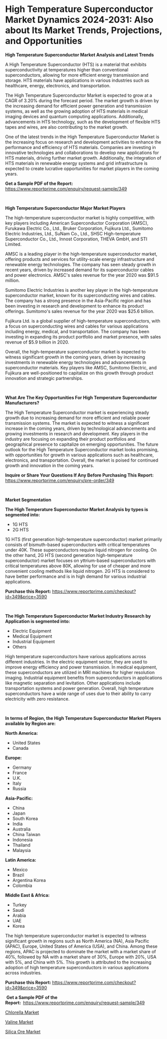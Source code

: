 <p><h1>High Temperature Superconductor Market Dynamics 2024-2031: Also about Its Market Trends, Projections, and Opportunities</h1></p><p><strong>High Temperature Superconductor Market Analysis and Latest Trends</strong></p>
<p><p>A High Temperature Superconductor (HTS) is a material that exhibits superconductivity at temperatures higher than conventional superconductors, allowing for more efficient energy transmission and storage. HTS materials have applications in various industries such as healthcare, energy, electronics, and transportation.</p><p>The High Temperature Superconductor Market is expected to grow at a CAGR of 3.20% during the forecast period. The market growth is driven by the increasing demand for efficient power generation and transmission systems, as well as the growing adoption of HTS materials in medical imaging devices and quantum computing applications. Additionally, advancements in HTS technology, such as the development of flexible HTS tapes and wires, are also contributing to the market growth.</p><p>One of the latest trends in the High Temperature Superconductor Market is the increasing focus on research and development activities to enhance the performance and efficiency of HTS materials. Companies are investing in innovative technologies and collaborations to develop new applications for HTS materials, driving further market growth. Additionally, the integration of HTS materials in renewable energy systems and grid infrastructure is expected to create lucrative opportunities for market players in the coming years.</p></p>
<p><strong>Get a Sample PDF of the Report:&nbsp;</strong> <a href="https://www.reportprime.com/enquiry/request-sample/349">https://www.reportprime.com/enquiry/request-sample/349</a></p>
<p>&nbsp;</p>
<p><strong>High Temperature Superconductor Major Market Players</strong></p>
<p><p>The high-temperature superconductor market is highly competitive, with key players including American Superconductor Corporation (AMSC), Furukawa Electric Co., Ltd., Bruker Corporation, Fujikura Ltd., Sumitomo Electric Industries, Ltd., SuNam Co., Ltd., SHSC High-temperature Superconductor Co., Ltd., Innost Corporation, THEVA GmbH, and STI Limited.</p><p>AMSC is a leading player in the high-temperature superconductor market, offering products and services for utility-scale energy infrastructure and renewable energy technologies. The company has seen steady growth in recent years, driven by increased demand for its superconductor cables and power electronics. AMSC's sales revenue for the year 2020 was $91.5 million.</p><p>Sumitomo Electric Industries is another key player in the high-temperature superconductor market, known for its superconducting wires and cables. The company has a strong presence in the Asia-Pacific region and has been investing in research and development to enhance its product offerings. Sumitomo's sales revenue for the year 2020 was $25.6 billion.</p><p>Fujikura Ltd. is a global supplier of high-temperature superconductors, with a focus on superconducting wires and cables for various applications including energy, medical, and transportation. The company has been investing in expanding its product portfolio and market presence, with sales revenue of $5.9 billion in 2020.</p><p>Overall, the high-temperature superconductor market is expected to witness significant growth in the coming years, driven by increasing investments in renewable energy technologies and advancements in superconductor materials. Key players like AMSC, Sumitomo Electric, and Fujikura are well-positioned to capitalize on this growth through product innovation and strategic partnerships.</p></p>
<p>&nbsp;</p>
<p><strong>What Are The Key Opportunities For High Temperature Superconductor Manufacturers?</strong></p>
<p><p>The High Temperature Superconductor market is experiencing steady growth due to increasing demand for more efficient and reliable power transmission systems. The market is expected to witness a significant increase in the coming years, driven by technological advancements and growing investments in research and development. Key players in the industry are focusing on expanding their product portfolios and geographical presence to capitalize on emerging opportunities. The future outlook for the High Temperature Superconductor market looks promising, with opportunities for growth in various applications such as healthcare, electronics, and transportation. Overall, the market is poised for continued growth and innovation in the coming years.</p></p>
<p><strong>Inquire or Share Your Questions If Any Before Purchasing This Report:</strong> <a href="https://www.reportprime.com/enquiry/pre-order/349">https://www.reportprime.com/enquiry/pre-order/349</a></p>
<p>&nbsp;</p>
<p><strong>Market Segmentation</strong></p>
<p><strong>The High Temperature Superconductor Market Analysis by types is segmented into:</strong></p>
<p><ul><li>1G HTS</li><li>2G HTS</li></ul></p>
<p><p>1G HTS (first generation high-temperature superconductor) market primarily consists of bismuth-based superconductors with critical temperatures under 40K. These superconductors require liquid nitrogen for cooling. On the other hand, 2G HTS (second generation high-temperature superconductor) market focuses on yttrium-based superconductors with critical temperatures above 80K, allowing for use of cheaper and more convenient cooling methods like liquid nitrogen. 2G HTS is considered to have better performance and is in high demand for various industrial applications.</p></p>
<p><strong>Purchase this Report:&nbsp;</strong><a href="https://www.reportprime.com/checkout?id=349&price=3590">https://www.reportprime.com/checkout?id=349&price=3590</a></p>
<p>&nbsp;</p>
<p><strong>The High Temperature Superconductor Market Industry Research by Application is segmented into:</strong></p>
<p><ul><li>Electric Equipment</li><li>Medical Equipment</li><li>Industrial Equipment</li><li>Others</li></ul></p>
<p><p>High temperature superconductors have various applications across different industries. In the electric equipment sector, they are used to improve energy efficiency and power transmission. In medical equipment, these superconductors are utilized in MRI machines for higher resolution imaging. Industrial equipment benefits from superconductors in applications like magnetic separation and levitation. Other applications include transportation systems and power generation. Overall, high temperature superconductors have a wide range of uses due to their ability to carry electricity with zero resistance.</p></p>
<p>&nbsp;</p>
<p><strong>In terms of Region, the High Temperature Superconductor Market Players available by Region are:</strong></p>
<p>
    <p> <strong> North America: </strong>
        <ul>
            <li>United States</li>
            <li>Canada</li>
        </ul>
        </p> 
    <p> <strong> Europe: </strong>
        <ul>
            <li>Germany</li>
            <li>France</li>
            <li>U.K.</li>
            <li>Italy</li>
            <li>Russia</li>
        </ul>
        </p> 
    <p> <strong> Asia-Pacific: </strong>
        <ul>
            <li>China</li>
            <li>Japan</li>
            <li>South Korea</li>
            <li>India</li>
            <li>Australia</li>
            <li>China Taiwan</li>
            <li>Indonesia</li>
            <li>Thailand</li>
            <li>Malaysia</li>
        </ul>
        </p> 
    <p> <strong> Latin America: </strong>
        <ul>
            <li>Mexico</li>
            <li>Brazil</li>
            <li>Argentina Korea</li>
            <li>Colombia</li>
        </ul>
        </p> 
    <p> <strong> Middle East & Africa: </strong>
        <ul>
            <li>Turkey</li>
            <li>Saudi</li>
            <li>Arabia</li>
            <li>UAE</li>
            <li>Korea</li>
        </ul>
    </p>
    </p>
<p><p>The high temperature superconductor market is expected to witness significant growth in regions such as North America (NA), Asia Pacific (APAC), Europe, United States of America (USA), and China. Among these regions, APAC is projected to dominate the market with a market share of 40%, followed by NA with a market share of 30%, Europe with 20%, USA with 5%, and China with 5%. This growth is attributed to the increasing adoption of high temperature superconductors in various applications across industries.</p></p>
<p><strong>Purchase this Report: </strong><a href="https://www.reportprime.com/checkout?id=349&price=3590">https://www.reportprime.com/checkout?id=349&price=3590</a></p>
<p>&nbsp;<strong>Get a Sample PDF of the Report:&nbsp;&nbsp;</strong><a href="https://www.reportprime.com/enquiry/request-sample/349">https://www.reportprime.com/enquiry/request-sample/349</a></p>
<p><strong></strong></p>
<p><p><a href="https://github.com/jsmusil/Market-Research-Report-List-2/blob/main/chlorella-market.md">Chlorella Market</a></p><p><a href="https://github.com/yemakinde/Market-Research-Report-List-1/blob/main/valine-market.md">Valine Market</a></p><p><a href="https://github.com/bmorecock/Market-Research-Report-List-2/blob/main/silica-ore-market.md">Silica Ore Market</a></p></p>